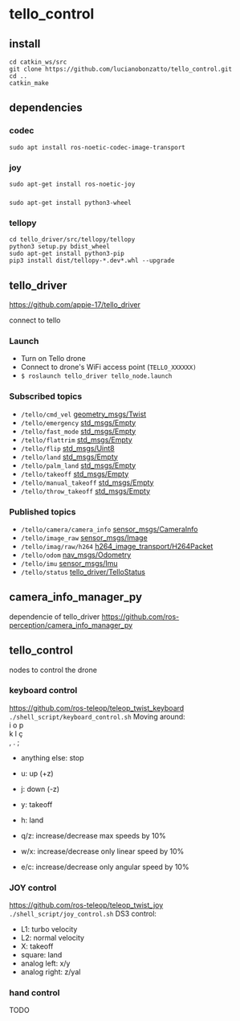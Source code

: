 # tello_control

## install
```
cd catkin_ws/src
git clone https://github.com/lucianobonzatto/tello_control.git
cd ..
catkin_make
```
## dependencies

### codec
```
sudo apt install ros-noetic-codec-image-transport
```

### joy
```
sudo apt-get install ros-noetic-joy
```

### 
```
sudo apt-get install python3-wheel
```

### tellopy
```
cd tello_driver/src/tellopy/tellopy
python3 setup.py bdist_wheel
sudo apt-get install python3-pip
pip3 install dist/tellopy-*.dev*.whl --upgrade
```

## tello_driver
https://github.com/appie-17/tello_driver

connect to tello

### Launch
* Turn on Tello drone
* Connect to drone's WiFi access point (```TELLO_XXXXXX)```
* ```$ roslaunch tello_driver tello_node.launch```

### Subscribed topics
* ```/tello/cmd_vel``` [geometry_msgs/Twist](http://docs.ros.org/api/geometry_msgs/html/msg/Twist.html)
* ```/tello/emergency``` [std_msgs/Empty](http://docs.ros.org/api/std_msgs/html/msg/Empty.html)
* ```/tello/fast_mode``` [std_msgs/Empty](http://docs.ros.org/api/std_msgs/html/msg/Empty.html)
* ```/tello/flattrim``` [std_msgs/Empty](http://docs.ros.org/api/std_msgs/html/msg/Empty.html)
* ```/tello/flip``` [std_msgs/Uint8](http://docs.ros.org/api/std_msgs/html/msg/UInt8.html)
* ```/tello/land``` [std_msgs/Empty](http://docs.ros.org/api/std_msgs/html/msg/Empty.html)
* ```/tello/palm_land``` [std_msgs/Empty](http://docs.ros.org/api/std_msgs/html/msg/Empty.html)
* ```/tello/takeoff``` [std_msgs/Empty](http://docs.ros.org/api/std_msgs/html/msg/Empty.html)
* ```/tello/manual_takeoff``` [std_msgs/Empty](http://docs.ros.org/api/std_msgs/html/msg/Empty.html)
* ```/tello/throw_takeoff``` [std_msgs/Empty](http://docs.ros.org/api/std_msgs/html/msg/Empty.html)

### Published topics
* ```/tello/camera/camera_info``` [sensor_msgs/CameraInfo](http://docs.ros.org/api/sensor_msgs/html/msg/CameraInfo.html)
* ```/tello/image_raw``` [sensor_msgs/Image](http://docs.ros.org/api/sensor_msgs/html/msg/Image.html)
* ```/tello/imag/raw/h264``` [h264_image_transport/H264Packet](https://github.com/tilk/h264_image_transport/blob/master/msg/H264Packet.msg)
* ```/tello/odom``` [nav_msgs/Odometry](http://docs.ros.org/api/nav_msgs/html/msg/Odometry.html)
* ```/tello/imu``` [sensor_msgs/Imu](http://docs.ros.org/api/sensor_msgs/html/msg/Imu.html)
* ```/tello/status``` [tello_driver/TelloStatus](https://github.com/appie-17/tello_driver/blob/development/msg/TelloStatus.msg)

## camera_info_manager_py
dependencie of tello_driver
https://github.com/ros-perception/camera_info_manager_py

## tello_control
nodes to control the drone

### keyboard control
https://github.com/ros-teleop/teleop_twist_keyboard  
``` ./shell_script/keyboard_control.sh ```
Moving around:  
   i  o  p  
   k  l  ç  
   ,  .  ;   
* anything else: stop  

* u: up (+z)  
* j: down (-z)
* y: takeoff  
* h: land  
  
* q/z: increase/decrease max speeds by 10%  
* w/x: increase/decrease only linear speed by 10%  
* e/c: increase/decrease only angular speed by 10%  

### JOY control
https://github.com/ros-teleop/teleop_twist_joy  
``` ./shell_script/joy_control.sh ```
DS3 control:
* L1: turbo velocity
* L2: normal velocity
* X: takeoff
* square: land
* analog left: x/y
* analog right: z/yal

### hand control
TODO
